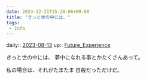 ```yaml
---
date: 2024-12-21T15:20:06+09:00
title: "きっと世の中には、"
tags:
 - Info
---
```


daily:: [2023-08-13](/Daily_Note/2023-08-13.md)
up:: [Future_Experience](Bar/Novel/Chaos/Future_Experience.md)

きっと世の中には、
夢中になれる事とかたくさんあって。

私の場合は、それがたまたま
自殺だっただけだ。